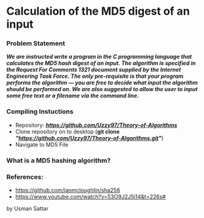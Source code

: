 # Calculation of the MD5 digest of an input

### Problem Statement
<strong><em><p>We are instructed write a program in the C programming language that calculates the MD5 hash digest of an input. The algorithm is specified in the Request For Comments 1321 document supplied by the Internet Engineering Task Force. The only pre-requisite is that your program performs the algorithm — you are free to decide what input the algorithm should be performed on. We are also suggested to allow the user to input some free text or a filename via the command line.</p></em></strong>

### Compiling Instuctions
* Repository: **_https://github.com/Uzzy97/Theory-of-Algorithms_**
* Clone repository on to desktop (**git clone _"https://github.com/Uzzy97/Theory-of-Algorithms.git"_**)
* Navigate to MD5 File

### What is a MD5 hashing algorithm?


### References:
* https://github.com/ianmcloughlin/sha256
* https://www.youtube.com/watch?v=53O9J2J5i14&t=226s#


by Usman Sattar
